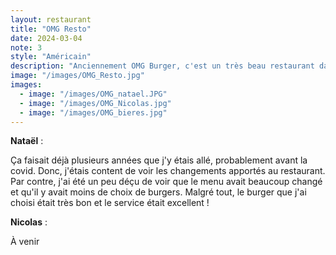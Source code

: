 ```yaml
---
layout: restaurant
title: "OMG Resto"
date: 2024-03-04
note: 3
style: "Américain"
description: "Anciennement OMG Burger, c'est un très beau restaurant dans une ancienne église qui a été revampé pour la cause. La carte des mets a beaucoup changé et offre malheureusement moins de choix de burger qu'auparavant !"
image: "/images/OMG_Resto.jpg"
images:
  - image: "/images/OMG_natael.JPG"
  - image: "/images/OMG_Nicolas.jpg"
  - image: "/images/OMG_bieres.jpg"
---
```


**Nataël** :

Ça faisait déjà plusieurs années que j'y étais allé, probablement avant la covid. Donc, j'étais content de voir les changements apportés au restaurant. Par contre, j'ai été un peu déçu de voir que le menu avait beaucoup changé et qu'il y avait moins de choix de burgers. Malgré tout, le burger que j'ai choisi était très bon et le service était excellent !

**Nicolas** :

À venir 